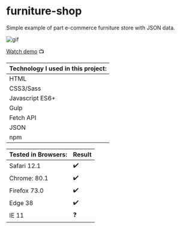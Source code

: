# furniture-shop

Simple example of part e-commerce furniture store with JSON data.

![gif](furniture-shop.gif)

[Watch demo](https://haendzel.github.io/furniture-shop/) 📺


|Technology I used in this project: |
|------------|
| HTML |
| CSS3/Sass |
| Javascript ES6+ |
| Gulp |
| Fetch API |
| JSON |
| npm |


| Tested in Browsers: | Result |
|----------|-----------|
| Safari 12.1 | :heavy_check_mark: |
| Chrome: 80.1 | :heavy_check_mark: |
|Firefox 73.0 | :heavy_check_mark: |
|Edge 38 | :heavy_check_mark: |
| IE 11 | :question: |
